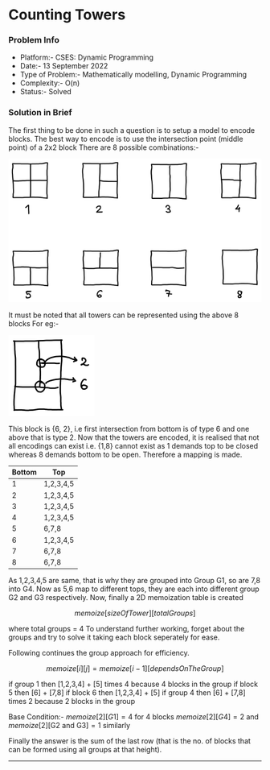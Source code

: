 # Counting Towers
### Problem Info
- Platform:- CSES: Dynamic Programming
- Date:- 13 September 2022
- Type of Problem:- Mathematically modelling, Dynamic Programming
- Complexity:- O(n)
- Status:- Solved

### Solution in Brief
The first thing to be done in such a question is to setup a model to encode blocks.
The best way to encode is to use the intersection point (middle point) of a 2x2 block
There are 8 possible combinations:-

![8_blocks.png](https://github.com/DarkMenacer/Legacy/blob/main/Programming/C%2B%2B/Submissions/CSES/Dynamic%20Programming/Counting%20Towers/8_blocks.png)

It must be noted that all towers can be represented using the above 8 blocks
For eg:-

![Example_block.png](https://github.com/DarkMenacer/Legacy/blob/main/Programming/C%2B%2B/Submissions/CSES/Dynamic%20Programming/Counting%20Towers/Example_block.png)

This block is {6, 2}, i.e first intersection from bottom is of type 6 and one above that is type 2.
Now that the towers are encoded, it is realised that not all encodings can exist i.e.
{1,8} cannot exist as 1 demands top to be closed whereas 8 demands bottom to be open.
Therefore a mapping is made.

| Bottom | Top       |
| ------ | --------- |
| 1      | 1,2,3,4,5 |
| 2      | 1,2,3,4,5 |
| 3      | 1,2,3,4,5 |
| 4      | 1,2,3,4,5 |
| 5      | 6,7,8     |
| 6      | 1,2,3,4,5 |
| 7      | 6,7,8     |
| 8      | 6,7,8     |


As 1,2,3,4,5 are same, that is why they are grouped into Group G1, so are 7,8 into G4.
Now as 5,6 map to different tops, they are each into different group G2 and G3 respectively.
Now, finally a 2D memoization table is created 

$$memoize[sizeOfTower][totalGroups]$$

where total groups = 4
To understand further working, forget about the groups and try to solve it taking each block seperately for ease.

Following continues the group approach for efficiency.

$$memoize[i][j] = memoize[i-1][{dependsOnTheGroup}]$$

$\text{if group 1 then [1,2,3,4] + [5] times 4 because 4 blocks in the group}$
$\text{if block 5 then [6] + [7,8]}$
$\text{if block 6 then [1,2,3,4] + [5]}$
$\text{if group 4 then [6] + [7,8] times 2 because 2 blocks in the group}$

Base Condition:-
$memoize[2][G1] = 4 \text{ for 4 blocks}$ 
$memoize[2][G4] = 2$ and $memoize[2][\text{G2 and G3}] = 1$ similarly

Finally the answer is the sum of the last row (that is the no. of blocks that can be formed using all groups at that height).

---
